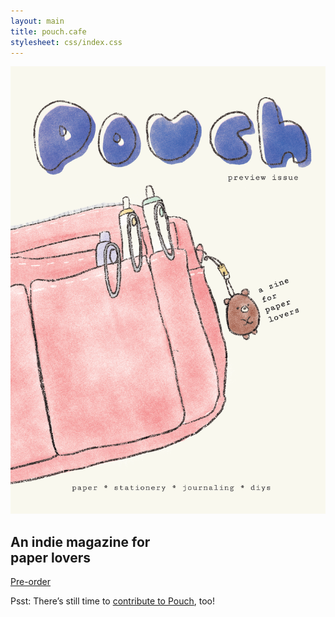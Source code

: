 ```yaml
---
layout: main
title: pouch.cafe
stylesheet: css/index.css
---
```

<div id="hero">
  <div class="content">
    <img src="/images/cover.png" class="cover" />
    <div class="herotext">
      <h2>An indie magazine for<br>paper lovers</h2>
      <a href="/other" class="button">Pre-order</a>
      <p class="psst">Psst: There’s still time to <a href="/submit">contribute to Pouch</a>, too!</p>
    </div>
  </div>
</div>


